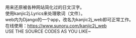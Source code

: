 用来还原被各种网站简化过的日文汉字。<br />
使用kanjic2j.Lyrics来处理歌词（文件）。<br />
web内为Django的一个app，改名为kanjic2j\_web即可正常工作。<br />
在线使用：<a href="https://www.sunoru.com/kanjic2j_web">https://www.sunoru.com/kanjic2j_web</a><br />
USE THE SOURCE CODES AS YOU LIKE~<br />
